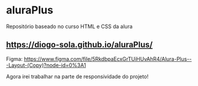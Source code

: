 # aluraPlus
Repositório baseado no curso HTML e CSS da alura
## https://diogo-sola.github.io/aluraPlus/

Figma: https://www.figma.com/file/5RkdbpaEcxGrTUiHUvAhR4/Alura-Plus---Layout-(Copy)?node-id=0%3A1

Agora irei trabalhar na parte de responsividade do projeto!